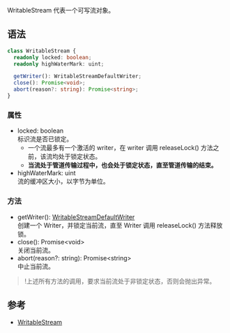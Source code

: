 WritableStream 代表一个可写流对象。

## 语法
```typescript
class WritableStream {
  readonly locked: boolean;
  readonly highWaterMark: uint;

  getWriter(): WritableStreamDefaultWriter;
  close(): Promise<void>;
  abort(reason?: string): Promise<string>;
}
```

### 属性
- locked: boolean<br>标识流是否已锁定。
  - 一个流最多有一个激活的 writer，在 writer 调用 releaseLock() 方法之前，该流均处于锁定状态。
  - **当流处于管道传输过程中，也会处于锁定状态，直至管道传输的结束。**
- highWaterMark: uint<br>流的缓冲区大小，以字节为单位。

### 方法 
- getWriter(): [WritableStreamDefaultWriter](https://cloud.tencent.com/document/product/1552/81927) <br>创建一个 Writer，并锁定当前流，直至 Writer 调用 releaseLock() 方法释放锁。
- close():  Promise&lt;void&gt; <br>关闭当前流。
- abort(reason?: string):  Promise&lt;string&gt; <br>中止当前流。

>!上述所有方法的调用，要求当前流处于非锁定状态，否则会抛出异常。


## 参考
- [WritableStream](https://developer.mozilla.org/en-US/docs/Web/API/WritableStream)
